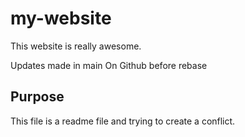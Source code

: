 # my-website

This website is really awesome.

Updates made in main On Github before rebase

## Purpose

This file is a readme file and trying to create a conflict.
